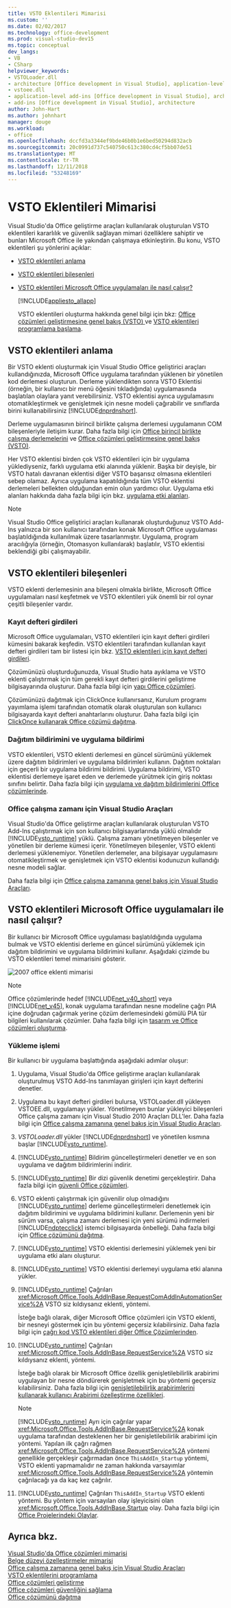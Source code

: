 ```yaml
---
title: VSTO Eklentileri Mimarisi
ms.custom: ''
ms.date: 02/02/2017
ms.technology: office-development
ms.prod: visual-studio-dev15
ms.topic: conceptual
dev_langs:
- VB
- CSharp
helpviewer_keywords:
- VSTOLoader.dll
- architecture [Office development in Visual Studio], application-level add-ins
- vstoee.dll
- application-level add-ins [Office development in Visual Studio], architecture
- add-ins [Office development in Visual Studio], architecture
author: John-Hart
ms.author: johnhart
manager: douge
ms.workload:
- office
ms.openlocfilehash: dccfd3a3344ef9bde46b0b1e6bed50294d832acb
ms.sourcegitcommit: 20c0991d737c540750c613c380cd4cf5bb07de51
ms.translationtype: MT
ms.contentlocale: tr-TR
ms.lasthandoff: 12/11/2018
ms.locfileid: "53248169"
---
```

# <a name="architecture-of-vsto-add-ins"></a>VSTO Eklentileri Mimarisi
  Visual Studio'da Office geliştirme araçları kullanılarak oluşturulan VSTO eklentileri kararlılık ve güvenlik sağlayan mimari özelliklere sahiptir ve bunları Microsoft Office ile yakından çalışmaya etkinleştirin. Bu konu, VSTO eklentileri şu yönlerini açıklar:  
  
- [VSTO eklentileri anlama](#UnderstandingAddIns)  
  
- [VSTO eklentileri bileşenleri](#AddinComponents)  
  
- [VSTO eklentileri Microsoft Office uygulamaları ile nasıl çalışır?](#HowAddinsWork)  
  
  [!INCLUDE[appliesto_allapp](../vsto/includes/appliesto-allapp-md.md)]  
  
  VSTO eklentileri oluşturma hakkında genel bilgi için bkz: [Office çözümleri geliştirmesine genel bakış &#40;VSTO&#41; ](../vsto/office-solutions-development-overview-vsto.md) ve [VSTO eklentileri programlama başlama](../vsto/getting-started-programming-vsto-add-ins.md).  
  
##  <a name="UnderstandingAddIns"></a> VSTO eklentileri anlama  
 Bir VSTO eklenti oluşturmak için Visual Studio Office geliştirici araçları kullandığınızda, Microsoft Office uygulama tarafından yüklenen bir yönetilen kod derlemesi oluşturun. Derleme yüklendikten sonra VSTO Eklentisi (örneğin, bir kullanıcı bir menü öğesini tıkladığında) uygulamasında başlatılan olaylara yanıt verebilirsiniz. VSTO eklentisi ayrıca uygulamasını otomatikleştirmek ve genişletmek için nesne modeli çağırabilir ve sınıflarda birini kullanabilirsiniz [!INCLUDE[dnprdnshort](../sharepoint/includes/dnprdnshort-md.md)].  
  
 Derleme uygulamasının birincil birlikte çalışma derlemesi uygulamanın COM bileşenleriyle iletişim kurar. Daha fazla bilgi için [Office birincil birlikte çalışma derlemelerini](../vsto/office-primary-interop-assemblies.md) ve [Office çözümleri geliştirmesine genel bakış &#40;VSTO&#41;](../vsto/office-solutions-development-overview-vsto.md).  
  
 Her VSTO eklentisi birden çok VSTO eklentileri için bir uygulama yüklediyseniz, farklı uygulama etki alanında yüklenir. Başka bir deyişle, bir VSTO hatalı davranan eklentisi diğer VSTO başarısız olmasına eklentileri sebep olamaz. Ayrıca uygulama kapatıldığında tüm VSTO eklentisi derlemeleri bellekten olduğundan emin olun yardımcı olur. Uygulama etki alanları hakkında daha fazla bilgi için bkz. [uygulama etki alanları](/dotnet/framework/app-domains/application-domains).  
  
> [!NOTE]  
>  Visual Studio Office geliştirici araçları kullanarak oluşturduğunuz VSTO Add-Ins yalnızca bir son kullanıcı tarafından konak Microsoft Office uygulaması başlatıldığında kullanılmak üzere tasarlanmıştır. Uygulama, program aracılığıyla (örneğin, Otomasyon kullanılarak) başlatılır, VSTO eklentisi beklendiği gibi çalışmayabilir.  
  
##  <a name="AddinComponents"></a> VSTO eklentileri bileşenleri  
 VSTO eklenti derlemesinin ana bileşeni olmakla birlikte, Microsoft Office uygulamaları nasıl keşfetmek ve VSTO eklentileri yük önemli bir rol oynar çeşitli bileşenler vardır.  
  
### <a name="registry-entries"></a>Kayıt defteri girdileri  
 Microsoft Office uygulamaları, VSTO eklentileri için kayıt defteri girdileri kümesini bakarak keşfedin. VSTO eklentileri tarafından kullanılan kayıt defteri girdileri tam bir listesi için bkz. [VSTO eklentileri için kayıt defteri girdileri](../vsto/registry-entries-for-vsto-add-ins.md).  
  
 Çözümünüzü oluşturduğunuzda, Visual Studio hata ayıklama ve VSTO eklenti çalıştırmak için tüm gerekli kayıt defteri girdilerini geliştirme bilgisayarında oluşturur. Daha fazla bilgi için [yapı Office çözümleri](../vsto/building-office-solutions.md).  
  
 Çözümünüzü dağıtmak için ClickOnce kullanırsanız, Kurulum programı yayımlama işlemi tarafından otomatik olarak oluşturulan son kullanıcı bilgisayarda kayıt defteri anahtarlarını oluşturur. Daha fazla bilgi için [ClickOnce kullanarak Office çözümü dağıtma](../vsto/deploying-an-office-solution-by-using-clickonce.md).  
  
### <a name="deployment-manifest-and-application-manifest"></a>Dağıtım bildirimini ve uygulama bildirimi  
 VSTO eklentileri, VSTO eklenti derlemesi en güncel sürümünü yüklemek üzere dağıtım bildirimleri ve uygulama bildirimleri kullanın. Dağıtım noktaları için geçerli bir uygulama bildirimi bildirimi. Uygulama bildirimi, VSTO eklentisi derlemeye işaret eden ve derlemede yürütmek için giriş noktası sınıfını belirtir. Daha fazla bilgi için [uygulama ve dağıtım bildirimlerini Office çözümlerinde](../vsto/application-and-deployment-manifests-in-office-solutions.md).  
  
### <a name="visual-studio-tools-for-office-runtime"></a>Office çalışma zamanı için Visual Studio Araçları  
 Visual Studio'da Office geliştirme araçları kullanılarak oluşturulan VSTO Add-Ins çalıştırmak için son kullanıcı bilgisayarlarında yüklü olmalıdır [!INCLUDE[vsto_runtime](../vsto/includes/vsto-runtime-md.md)] yüklü. Çalışma zamanı yönetilmeyen bileşenler ve yönetilen bir derleme kümesi içerir. Yönetilmeyen bileşenler, VSTO eklenti derlemesi yüklenemiyor. Yönetilen derlemeler, ana bilgisayar uygulamasını otomatikleştirmek ve genişletmek için VSTO eklentisi kodunuzun kullandığı nesne modeli sağlar.  
  
 Daha fazla bilgi için [Office çalışma zamanına genel bakış için Visual Studio Araçları](../vsto/visual-studio-tools-for-office-runtime-overview.md).  
  
##  <a name="HowAddinsWork"></a> VSTO eklentileri Microsoft Office uygulamaları ile nasıl çalışır?  
 Bir kullanıcı bir Microsoft Office uygulaması başlatıldığında uygulama bulmak ve VSTO eklentisi derleme en güncel sürümünü yüklemek için dağıtım bildirimini ve uygulama bildirimini kullanır. Aşağıdaki çizimde bu VSTO eklentileri temel mimarisini gösterir.  
  
 ![2007 office eklenti mimarisi](../vsto/media/office07addin.png "2007 Office eklenti mimarisi")  
  
> [!NOTE]  
>  Office çözümlerinde hedef [!INCLUDE[net_v40_short](../sharepoint/includes/net-v40-short-md.md)] veya [!INCLUDE[net_v45](../vsto/includes/net-v45-md.md)], konak uygulama tarafından nesne modeline çağrı PIA içine doğrudan çağırmak yerine çözüm derlemesindeki gömülü PIA tür bilgileri kullanılarak çözümler. Daha fazla bilgi için [tasarım ve Office çözümleri oluşturma](../vsto/designing-and-creating-office-solutions.md).  
  
### <a name="loading-process"></a>Yükleme işlemi  
 Bir kullanıcı bir uygulama başlattığında aşağıdaki adımlar oluşur:  
  
1.  Uygulama, Visual Studio'da Office geliştirme araçları kullanılarak oluşturulmuş VSTO Add-Ins tanımlayan girişleri için kayıt defterini denetler.  
  
2.  Uygulama bu kayıt defteri girdileri bulursa, VSTOLoader.dll yükleyen VSTOEE.dll, uygulamayı yükler. Yönetilmeyen bunlar yükleyici bileşenleri Office çalışma zamanı için Visual Studio 2010 Araçları DLL'ler. Daha fazla bilgi için [Office çalışma zamanına genel bakış için Visual Studio Araçları](../vsto/visual-studio-tools-for-office-runtime-overview.md).  
  
3.  *VSTOLoader.dll* yükler [!INCLUDE[dnprdnshort](../sharepoint/includes/dnprdnshort-md.md)] ve yönetilen kısmına başlar [!INCLUDE[vsto_runtime](../vsto/includes/vsto-runtime-md.md)].  
  
4.  [!INCLUDE[vsto_runtime](../vsto/includes/vsto-runtime-md.md)] Bildirim güncelleştirmeleri denetler ve en son uygulama ve dağıtım bildirimlerini indirir.  
  
5.  [!INCLUDE[vsto_runtime](../vsto/includes/vsto-runtime-md.md)] Bir dizi güvenlik denetimi gerçekleştirir. Daha fazla bilgi için [güvenli Office çözümleri](../vsto/securing-office-solutions.md).  
  
6.  VSTO eklenti çalıştırmak için güvenilir olup olmadığını [!INCLUDE[vsto_runtime](../vsto/includes/vsto-runtime-md.md)] derleme güncelleştirmeleri denetlemek için dağıtım bildirimini ve uygulama bildirimini kullanır. Derlemenin yeni bir sürüm varsa, çalışma zamanı derlemesi için yeni sürümü indirmeleri [!INCLUDE[ndptecclick](../vsto/includes/ndptecclick-md.md)] istemci bilgisayarda önbelleği. Daha fazla bilgi için [Office çözümünü dağıtma](../vsto/deploying-an-office-solution.md).  
  
7.  [!INCLUDE[vsto_runtime](../vsto/includes/vsto-runtime-md.md)] VSTO eklentisi derlemesini yüklemek yeni bir uygulama etki alanı oluşturur.  
  
8.  [!INCLUDE[vsto_runtime](../vsto/includes/vsto-runtime-md.md)] VSTO eklentisi derlemeyi uygulama etki alanına yükler.  
  
9. [!INCLUDE[vsto_runtime](../vsto/includes/vsto-runtime-md.md)] Çağrıları <xref:Microsoft.Office.Tools.AddInBase.RequestComAddInAutomationService%2A> VSTO siz kıldıysanız eklenti, yöntemi.  
  
     İsteğe bağlı olarak, diğer Microsoft Office çözümleri için VSTO eklenti, bir nesneyi göstermek için bu yöntemi geçersiz kılabilirsiniz. Daha fazla bilgi için [çağrı kod VSTO eklentileri diğer Office Çözümlerinden](../vsto/calling-code-in-vsto-add-ins-from-other-office-solutions.md).  
  
10. [!INCLUDE[vsto_runtime](../vsto/includes/vsto-runtime-md.md)] Çağrıları <xref:Microsoft.Office.Tools.AddInBase.RequestService%2A> VSTO siz kıldıysanız eklenti, yöntemi.  
  
     İsteğe bağlı olarak bir Microsoft Office özellik genişletilebilirlik arabirimi uygulayan bir nesne döndürerek genişletmek için bu yöntemi geçersiz kılabilirsiniz. Daha fazla bilgi için [genişletilebilirlik arabirimlerini kullanarak kullanıcı Arabirimi özelleştirme özellikleri](../vsto/customizing-ui-features-by-using-extensibility-interfaces.md).  
  
    > [!NOTE]  
    >  [!INCLUDE[vsto_runtime](../vsto/includes/vsto-runtime-md.md)] Ayrı için çağrılar yapar <xref:Microsoft.Office.Tools.AddInBase.RequestService%2A> konak uygulama tarafından desteklenen her bir genişletilebilirlik arabirimi için yöntemi. Yapılan ilk çağrı rağmen <xref:Microsoft.Office.Tools.AddInBase.RequestService%2A> yöntemi genellikle gerçekleşir çağırmadan önce `ThisAddIn_Startup` yöntemi, VSTO eklenti yapmamalıdır ne zaman hakkında varsayımlar <xref:Microsoft.Office.Tools.AddInBase.RequestService%2A> yöntemin çağrılacağı ya da kaç kez çağrılır.  
  
11. [!INCLUDE[vsto_runtime](../vsto/includes/vsto-runtime-md.md)] Çağrıları `ThisAddIn_Startup` VSTO eklenti yöntemi. Bu yöntem için varsayılan olay işleyicisini olan <xref:Microsoft.Office.Tools.AddInBase.Startup> olay. Daha fazla bilgi için [Office Projelerindeki Olaylar](../vsto/events-in-office-projects.md).  
  
## <a name="see-also"></a>Ayrıca bkz.  
 [Visual Studio'da Office çözümleri mimarisi](../vsto/architecture-of-office-solutions-in-visual-studio.md)   
 [Belge düzeyi özelleştirmeler mimarisi](../vsto/architecture-of-document-level-customizations.md)   
 [Office çalışma zamanına genel bakış için Visual Studio Araçları](../vsto/visual-studio-tools-for-office-runtime-overview.md)   
 [VSTO eklentilerini programlama](../vsto/programming-vsto-add-ins.md)   
 [Office çözümleri geliştirme](../vsto/developing-office-solutions.md)   
 [Office çözümleri güvenliğini sağlama](../vsto/securing-office-solutions.md)   
 [Office çözümünü dağıtma](../vsto/deploying-an-office-solution.md)  
  
  